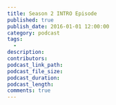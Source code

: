 ```yaml
---
title: Season 2 INTRO Episode
published: true
publish_date: 2016-01-01 12:00:00
category: podcast
tags:
  -
description:
contributors:
podcast_link_path:
podcast_file_size:
podcast_duration:
podcast_length:
comments: true
---
```


